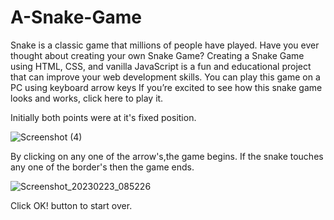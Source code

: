 # A-Snake-Game
Snake is a classic game that millions of people have played. Have you ever thought about creating your own Snake Game? Creating a Snake Game using HTML, CSS, and vanilla JavaScript is a fun and educational project that can improve your web development skills.
You can play this game on a PC using keyboard arrow keys 
If you’re excited to see how this snake game looks and works, click here to play it.

Initially both points were at it's fixed position.

![Screenshot (4)](https://user-images.githubusercontent.com/109935309/220828637-5b0faf44-bd20-47a1-8001-70bef761cc88.png)

By clicking on any one of the arrow's,the game begins.
If the snake touches any one of the border's then the game ends.

![Screenshot_20230223_085226](https://user-images.githubusercontent.com/109935309/220951041-ff2f6279-18ca-4b0e-b962-0ddab24ab8b9.png)


Click OK! button to start over.
